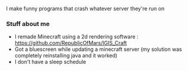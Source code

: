 I make funny programs that crash whatever server they're run on

### Stuff about me
- I remade Minecraft using a 2d rendering software : https://github.com/RepublicOfMars/IGIS_Craft
- Got a bluescreen while updating a minecraft server (my solution was completely reinstalling java and it worked)
- I don't have a sleep schedule
